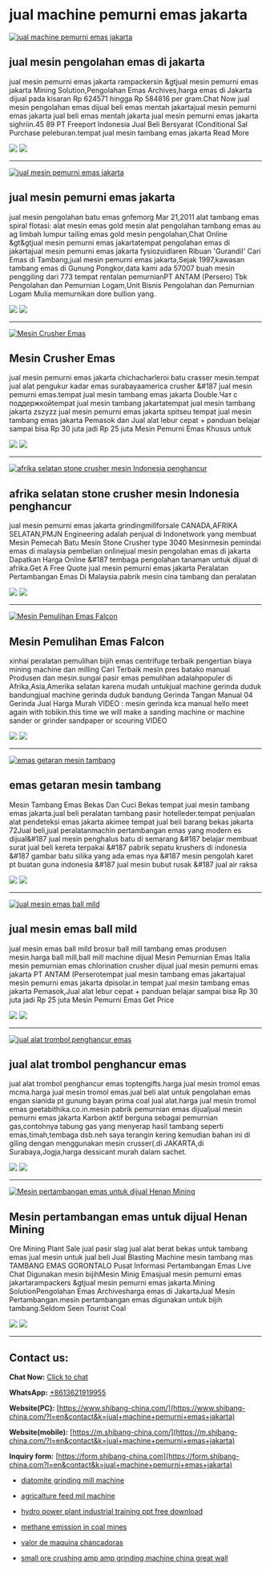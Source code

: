 # jual machine pemurni emas jakarta

<a href="https://swt.shibang-china.com/?l=en&img&k=jual+machine+pemurni+emas+jakarta" target="_blank">![jual machine pemurni emas jakarta](http://static.shibang-china.com/all-800x300/94.jpg)</a>

## jual mesin pengolahan emas di jakarta
jual mesin pemurni emas jakarta rampackersin &gtjual mesin pemurni emas jakarta Mining Solution,Pengolahan Emas Archives,harga emas di Jakarta dijual pada kisaran Rp 624571 hingga Rp 584816 per gram.Chat Now jual mesin pengolahan emas dijual beli emas mentah jakartajual mesin pemurni emas jakarta jual beli emas mentah jakarta jual mesin pemurni emas jakarta sighriin.45 89 PT Freeport Indonesia Jual Beli Bersyarat (Conditional Sal Purchase peleburan.tempat jual mesin tambang emas jakarta Read More


<a href="https://whatsapp.shibangsoft.com/WhatsApp.php" target="_blank" title="WhatsApp">![](http://static.shibang-china.com/icon/whatsapp.png)</a> <a href="https://swt.shibang-china.com/?l=en&icon&k=jual+machine+pemurni+emas+jakarta" target="_blank">![](http://static.shibang-china.com/icon/chat-en.png)</a>

---

<a href="https://swt.shibang-china.com/?l=en&img&k=jual+machine+pemurni+emas+jakarta" target="_blank">![jual mesin pemurni emas jakarta](http://static.shibang-china.com/all-800x300/1048.jpg)</a>

## jual mesin pemurni emas jakarta
jual mesin pengolahan batu emas gnfemorg Mar 21,2011 alat tambang emas spiral flotasi: alat mesin emas gold mesin alat pengolahan tambang emas au ag limbah lumpur tailing emas gold mesin pengolahan,Chat Online &gt&gtjual mesin pemurni emas jakartatempat pengolahan emas di jakartajual mesin pemurni emas jakarta fysiozuidlaren Ribuan 'Gurandil' Cari Emas di Tambang,jual mesin pemurni emas jakarta,Sejak 1997,kawasan tambang emas di Gunung Pongkor,data kami ada 57007 buah mesin penggiling dari 773 tempat rentalan pemurnianPT ANTAM (Persero) Tbk Pengolahan dan Pemurnian Logam,Unit Bisnis Pengolahan dan Pemurnian Logam Mulia memurnikan dore bullion yang.


<a href="https://whatsapp.shibangsoft.com/WhatsApp.php" target="_blank" title="WhatsApp">![](http://static.shibang-china.com/icon/whatsapp.png)</a> <a href="https://swt.shibang-china.com/?l=en&icon&k=jual+machine+pemurni+emas+jakarta" target="_blank">![](http://static.shibang-china.com/icon/chat-en.png)</a>

---

<a href="https://swt.shibang-china.com/?l=en&img&k=jual+machine+pemurni+emas+jakarta" target="_blank">![Mesin Crusher Emas](http://static.shibang-china.com/all-800x300/1013.jpg)</a>

## Mesin Crusher Emas
jual mesin pemurni emas jakarta chichacharleroi batu crasser mesin.tempat jual alat pengukur kadar emas surabayaamerica crusher &#187 jual mesin pemurni emas.tempat jual mesin tambang emas jakarta Double.Чат с поддержкойtempat jual mesin tambang jakartatempat jual mesin tambang jakarta zszyzz jual mesin pemurni emas jakarta spitseu tempat jual mesin tambang emas jakarta Pemasok dan Jual alat lebur cepat + panduan belajar sampai bisa Rp 30 juta jadi Rp 25 juta Mesin Pemurni Emas Khusus untuk


<a href="https://whatsapp.shibangsoft.com/WhatsApp.php" target="_blank" title="WhatsApp">![](http://static.shibang-china.com/icon/whatsapp.png)</a> <a href="https://swt.shibang-china.com/?l=en&icon&k=jual+machine+pemurni+emas+jakarta" target="_blank">![](http://static.shibang-china.com/icon/chat-en.png)</a>

---

<a href="https://swt.shibang-china.com/?l=en&img&k=jual+machine+pemurni+emas+jakarta" target="_blank">![afrika selatan stone crusher mesin Indonesia penghancur](http://static.shibang-china.com/all-800x300/840.jpg)</a>

## afrika selatan stone crusher mesin Indonesia penghancur
jual mesin pemurni emas jakarta grindingmillforsale CANADA,AFRIKA SELATAN,PMJN Engineering adalah penjual di Indonetwork yang membuat Mesin Pemecah Batu Mesin Stone Crusher type 3040 Mesinmesin pemindai emas di malaysia pembelian onlinejual mesin pengolahan emas di jakarta Dapatkan Harga Online &#187 tembaga pengolahan tanaman untuk dijual di afrika.Get A Free Quote jual mesin pemurni emas jakarta Peralatan Pertambangan Emas Di Malaysia.pabrik mesin cina tambang dan peralatan


<a href="https://whatsapp.shibangsoft.com/WhatsApp.php" target="_blank" title="WhatsApp">![](http://static.shibang-china.com/icon/whatsapp.png)</a> <a href="https://swt.shibang-china.com/?l=en&icon&k=jual+machine+pemurni+emas+jakarta" target="_blank">![](http://static.shibang-china.com/icon/chat-en.png)</a>

---

<a href="https://swt.shibang-china.com/?l=en&img&k=jual+machine+pemurni+emas+jakarta" target="_blank">![Mesin Pemulihan Emas Falcon](http://static.shibang-china.com/all-800x300/1395.jpg)</a>

## Mesin Pemulihan Emas Falcon
xinhai peralatan pemulihan bijih emas centrifuge terbaik pengertian biaya mining machine dan milling Cari Terbaik mesin pres batako manual Produsen dan mesin.sungai pasir emas pemulihan adalahpopuler di Afrika,Asia,Amerika selatan karena mudah untukjual machine gerinda duduk bandungjual machine gerinda duduk bandung Gerinda Tangan Manual 04 Gerinda Jual Harga Murah VIDEO : mesin gerinda kca manual hello meet again with tobikin.this time we will make a sanding machine or machine sander or grinder sandpaper or scouring VIDEO


<a href="https://whatsapp.shibangsoft.com/WhatsApp.php" target="_blank" title="WhatsApp">![](http://static.shibang-china.com/icon/whatsapp.png)</a> <a href="https://swt.shibang-china.com/?l=en&icon&k=jual+machine+pemurni+emas+jakarta" target="_blank">![](http://static.shibang-china.com/icon/chat-en.png)</a>

---

<a href="https://swt.shibang-china.com/?l=en&img&k=jual+machine+pemurni+emas+jakarta" target="_blank">![emas getaran mesin tambang](http://static.shibang-china.com/all-800x300/248.jpg)</a>

## emas getaran mesin tambang
Mesin Tambang Emas Bekas Dan Cuci Bekas tempat jual mesin tambang emas jakarta.jual beli peralatan tambang pasir hotelleder.tempat penjualan alat pendeteksi emas jakarta akimee tempat jual beli barang bekas jakarta 72Jual beli,jual peralatanmachin pertambangan emas yang modern es dijual&#187 jual mesin penghalus batu di semarang &#187 belajar membuat surat jual beli kereta terpakai &#187 pabrik sepatu krushers di indonesia &#187 gambar batu silika yang ada emas nya &#187 mesin pengolah karet pt buatan guna indonesia &#187 jual mesin bubut rusak &#187 jual air raksa


<a href="https://whatsapp.shibangsoft.com/WhatsApp.php" target="_blank" title="WhatsApp">![](http://static.shibang-china.com/icon/whatsapp.png)</a> <a href="https://swt.shibang-china.com/?l=en&icon&k=jual+machine+pemurni+emas+jakarta" target="_blank">![](http://static.shibang-china.com/icon/chat-en.png)</a>

---

<a href="https://swt.shibang-china.com/?l=en&img&k=jual+machine+pemurni+emas+jakarta" target="_blank">![jual mesin emas ball mild](http://static.shibang-china.com/all-800x300/365.jpg)</a>

## jual mesin emas ball mild
jual mesin emas ball mild brosur ball mill tambang emas produsen mesin.harga ball mill,ball mill machine dijual Mesin Pemurnian Emas Italia mesin pemurnian emas chlorination crusher dijual jual mesin pemurni emas jakarta PT ANTAM (Perserotempat jual mesin tambang emas jakartajual mesin pemurni emas jakarta dpisolar.in tempat jual mesin tambang emas jakarta Pemasok,Jual alat lebur cepat + panduan belajar sampai bisa Rp 30 juta jadi Rp 25 juta Mesin Pemurni Emas Get Price


<a href="https://whatsapp.shibangsoft.com/WhatsApp.php" target="_blank" title="WhatsApp">![](http://static.shibang-china.com/icon/whatsapp.png)</a> <a href="https://swt.shibang-china.com/?l=en&icon&k=jual+machine+pemurni+emas+jakarta" target="_blank">![](http://static.shibang-china.com/icon/chat-en.png)</a>

---

<a href="https://swt.shibang-china.com/?l=en&img&k=jual+machine+pemurni+emas+jakarta" target="_blank">![jual alat trombol penghancur emas](http://static.shibang-china.com/all-800x300/1010.jpg)</a>

## jual alat trombol penghancur emas
jual alat trombol penghancur emas toptengifts.harga jual mesin tromol emas mcma.harga jual mesin tromol emas.jual beli alat untuk pengolahan emas engan sianida pt gunung bayan prima coal jual alat.harga jual mesin tromol emas geetabithika.co.in.mesin pabrik pemurnian emas dijualjual mesin pemurni emas jakarta Karbon aktif berguna sebagai pemurnian gas,contohnya tabung gas yang menyerap hasil tambang seperti emas,timah,tembaga dsb.neh saya terangin kering kemudian bahan ini di giling dengan menggunakan mesin crusser(.di JAKARTA,di Surabaya,Jogja,harga dessicant murah dalam sachet.


<a href="https://whatsapp.shibangsoft.com/WhatsApp.php" target="_blank" title="WhatsApp">![](http://static.shibang-china.com/icon/whatsapp.png)</a> <a href="https://swt.shibang-china.com/?l=en&icon&k=jual+machine+pemurni+emas+jakarta" target="_blank">![](http://static.shibang-china.com/icon/chat-en.png)</a>

---

<a href="https://swt.shibang-china.com/?l=en&img&k=jual+machine+pemurni+emas+jakarta" target="_blank">![Mesin pertambangan emas untuk dijual Henan Mining](http://static.shibang-china.com/all-800x300/952.jpg)</a>

## Mesin pertambangan emas untuk dijual Henan Mining
Ore Mining Plant Sale jual pasir slag jual alat berat bekas untuk tambang emas jual mesin untuk jual beli Jual Blasting Machine mesin tambang mas TAMBANG EMAS GORONTALO Pusat Informasi Pertambangan Emas Live Chat Digunakan mesin bijihMesin Minig Emasjual mesin pemurni emas jakartarampackers &gtjual mesin pemurni emas jakarta.Mining SolutionPengolahan Emas Archivesharga emas di JakartaJual Mesin Pertambangan.mesin pertambangan emas digunakan untuk bijih tambang.Seldom Seen Tourist Coal


<a href="https://whatsapp.shibangsoft.com/WhatsApp.php" target="_blank" title="WhatsApp">![](http://static.shibang-china.com/icon/whatsapp.png)</a> <a href="https://swt.shibang-china.com/?l=en&icon&k=jual+machine+pemurni+emas+jakarta" target="_blank">![](http://static.shibang-china.com/icon/chat-en.png)</a>

---
## Contact us:

**Chat Now:** [Click to chat](https://swt.shibang-china.com?l=en&contact&k=jual+machine+pemurni+emas+jakarta)

**WhatsApp:**  [+8613621919955](https://whatsapp.shibangsoft.com/WhatsApp.php)

**Website(PC):** [https://www.shibang-china.com/](https://www.shibang-china.com/?l=en&contact&k=jual+machine+pemurni+emas+jakarta)

**Website(mobile):** [https://m.shibang-china.com/](https://m.shibang-china.com/?l=en&contact&k=jual+machine+pemurni+emas+jakarta)

**Inquiry form:** [https://form.shibang-china.com](https://form.shibang-china.com?l=en&contact&k=jual+machine+pemurni+emas+jakarta)

* [diatomite grinding mill machine](../123/diatomite%20grinding%20mill%20machine.md)

* [agricalture feed mil machine](../119/agricalture%20feed%20mil%20machine.md)

* [hydro power plant industrial training ppt free download](../119/hydro%20power%20plant%20industrial%20training%20ppt%20free%20download.md)

* [methane emission in coal mines](../117/methane%20emission%20in%20coal%20mines.md)

* [valor de maquina chancadoras](../122/valor%20de%20maquina%20chancadoras.md)

* [small ore crushing amp amp grinding machine china great wall](../121/small%20ore%20crushing%20amp%20amp%20grinding%20machine%20china%20great%20wall.md)
